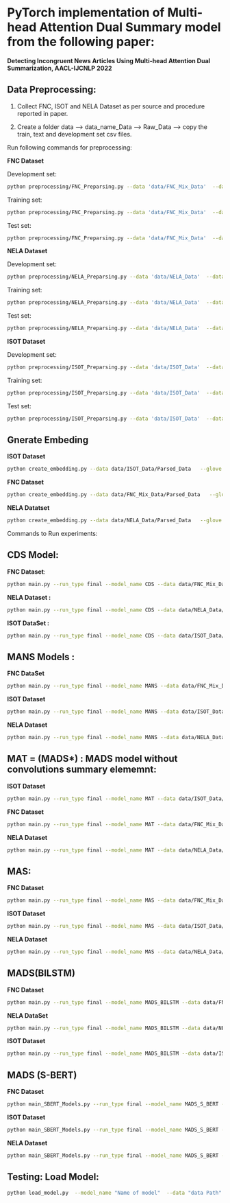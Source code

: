 # PyTorch implementation of Multi-head Attention Dual Summary model from the following paper:
**Detecting Incongruent News Articles Using Multi-head Attention  Dual Summarization, AACL-IJCNLP 2022**

## Data Preprocessing:
1. Collect FNC, ISOT and NELA Dataset as per source and  procedure reported in paper.

2. Create a folder data --> data_name_Data --> Raw_Data --> copy the train, text and development set csv files.

Run following commands for preprocessing:

**FNC Dataset**

Development set:
```sh
python preprocessing/FNC_Preparsing.py --data 'data/FNC_Mix_Data'  --data_name FNC_Mix  --input_file 'FNC_Bin_Dev_Mix.csv' --data_type Dev
```
Training  set:
```sh
python preprocessing/FNC_Preparsing.py --data 'data/FNC_Mix_Data'  --data_name FNC_Mix  --input_file 'FNC_Bin_Train_Mix.csv' --data_type Train
```
Test   set:
```sh
python preprocessing/FNC_Preparsing.py --data 'data/FNC_Mix_Data'  --data_name FNC_Mix  --input_file 'FNC_Bin_Test_Mix.csv' --data_type Test
```

**NELA Dataset**

Development set:
```sh
python preprocessing/NELA_Preparsing.py --data 'data/NELA_Data'  --data_name NELA  --input_file 'dev.csv' --data_type dev
```
Training  set:
```sh
python preprocessing/NELA_Preparsing.py --data 'data/NELA_Data'  --data_name NELA  --input_file 'train.csv' --data_type Train
```
Test   set:
```sh
python preprocessing/NELA_Preparsing.py --data 'data/NELA_Data'  --data_name NELA  --input_file 'test.csv' --data_type test
```

**ISOT Dataset**

Development set:
```sh
python preprocessing/ISOT_Preparsing.py --data 'data/ISOT_Data'  --data_name ISOT  --input_file 'ISOT_dev_ver-2.csv' --data_type dev
```
Training  set:
```sh
python preprocessing/ISOT_Preparsing.py --data 'data/ISOT_Data'  --data_name ISOT  --input_file 'ISOT_train_ver-2.csv' --data_type train
```
Test   set:
```sh
python preprocessing/ISOT_Preparsing.py --data 'data/ISOT_Data'  --data_name ISOT  --input_file 'ISOT_test_ver-2.csv' --data_type test
```
## Gnerate Embeding

**ISOT Dataset**
```sh
python create_embedding.py --data data/ISOT_Data/Parsed_Data   --glove  data/glove/ --emb_name  GLOVE --input_dim 200  --data_name ISOT
```   
**FNC Dataset**
```sh
python create_embedding.py --data data/FNC_Mix_Data/Parsed_Data   --glove  data/glove/ --emb_name  GLOVE --input_dim 200  --data_name FNC_Mix
```

**NELA Datatset**

```sh
python create_embedding.py --data data/NELA_Data/Parsed_Data   --glove  data/glove/ --emb_name  GLOVE --input_dim 200  --data_name NELA
```












Commands to Run experiments:   
## CDS Model: 
**FNC Dataset**:
```sh 
python main.py --run_type final --model_name CDS --data data/FNC_Mix_Data/Parsed_Data   --glove  data/glove/ --emb_name  GLOVE --input_dim 200 --mem_dim 100 --hidden_dim 100 --epoch 40 --data_name FNC_Mix --max_num_para 18 --max_num_sent 15   --file_len 5000 --max_num_word 12  
```

**NELA Dataset :**
```sh
python main.py --run_type final --model_name CDS --data data/NELA_Data/Parsed_Data   --glove  data/glove/ --emb_name  GLOVE --input_dim 200 --mem_dim 100 --hidden_dim 100 --epoch 40 --data_name NELA --max_num_para 18 --max_num_sent 15  --file_len 5000 --max_num_word 12
```

**ISOT DataSet :**
```sh
python main.py --run_type final --model_name CDS --data data/ISOT_Data/Parsed_Data  --glove  data/glove/ --emb_name  GLOVE --input_dim 200 --mem_dim 100 --hidden_dim 100 --epoch 40 --data_name ISOT --max_num_para 5 --max_num_sent 5   --file_len 5000 --max_num_word 12 
```
## MANS Models : 

**FNC DataSet**
```sh
python main.py --run_type final --model_name MANS --data data/FNC_Mix_Data/Parsed_Data  --glove  data/glove/ --emb_name  GLOVE --input_dim 200 --mem_dim 100 --hidden_dim 100 --epoch 40 --data_name FNC_Mix --max_num_para 18 --max_num_sent 15 --domain_feature 0  --file_len 5000 --max_num_word 12 --number_head 8  
```
**ISOT Dataset**
```sh
python main.py --run_type final --model_name MANS --data data/ISOT_Data/Parsed_Data   --glove  data/glove/ --emb_name  GLOVE --input_dim 200 --mem_dim 100 --hidden_dim 100 --epoch 40 --data_name ISOT --max_num_para 5 --max_num_sent 5  --file_len 5000 --max_num_word 12 --number_head 8
```
**NELA Dataset**
```sh
python main.py --run_type final --model_name MANS --data data/NELA_Data/Parsed_Data   --glove  data/glove/ --emb_name  GLOVE --input_dim 200 --mem_dim 100 --hidden_dim 100 --epoch 40 --data_name NELA --max_num_para 18 --max_num_sent 15  --file_len 5000 --max_num_word 12 --number_head 1
```

## MAT = (MADS*) : MADS model without convolutions summary elememnt: 

**ISOT Dataset**
```sh
python main.py --run_type final --model_name MAT --data data/ISOT_Data/Parsed_Data --glove  data/glove/ --emb_name  GLOVE --input_dim 200 --mem_dim 100 --hidden_dim 100 --epoch 40 --data_name ISOT --max_num_para 5 --max_num_sent 5   --file_len 5000 --max_num_word 12 --number_head 8
```
**FNC Dataset**
```sh
python main.py --run_type final --model_name MAT --data data/FNC_Mix_Data/Parsed_Data   --glove  data/glove/ --emb_name GLOVE  --glove  data/glove/ --emb_name  GLOVE --input_dim 200 --mem_dim 100 --hidden_dim 100 --epoch 40 --data_name FNC_Mix --max_num_para 18 --max_num_sent 15  --file_len 5000 --max_num_word 12 --number_head 8 
```
**NELA Dataset**
```sh
python main.py --run_type final --model_name MAT --data data/NELA_Data/Parsed_Data   --glove  data/glove/ --emb_name  GLOVE --input_dim 200 --mem_dim 100 --hidden_dim 100 --epoch 40 --data_name NELA --max_num_para 18 --max_num_sent 15   --file_len 5000 --max_num_word 12 --number_head 1 
```
## MAS:

**FNC Dataset**
```sh
python main.py --run_type final --model_name MAS --data data/FNC_Mix_Data/Parsed_Data   --glove  data/glove/ --emb_name  GLOVE --input_dim 200 --mem_dim 100 --hidden_dim 100 --epoch 40 --data_name FNC_Mix --max_num_para 18 --max_num_sent 15  --file_len 5000 --max_num_word 12 -number_head 8
```
**ISOT Dataset**
```sh
python main.py --run_type final --model_name MAS --data data/ISOT_Data/Parsed_Data   --glove  data/glove/ --emb_name  GLOVE --input_dim 200 --mem_dim 100 --hidden_dim 100 --epoch 40 --data_name ISOT --max_num_para 5 --max_num_sent 5   --file_len 5000 --max_num_word 12 --number_head 8
```
**NELA Dataset**
```sh
python main.py --run_type final --model_name MAS --data data/NELA_Data/Parsed_Data   --glove  data/glove/ --emb_name  GLOVE --input_dim 200 --mem_dim 100 --hidden_dim 100 --epoch 40 --data_name NELA --max_num_para 18 --max_num_sent 15  --file_len 5000 --max_num_word 12 --number_head 1
```
## MADS(BILSTM)

**FNC Dataset**
```sh
python main.py --run_type final --model_name MADS_BILSTM --data data/FNC_Mix_Data/Parsed_Data   --glove  data/glove/ --emb_name  GLOVE --input_dim 200 --mem_dim 100 --hidden_dim 100 --epoch 40 --data_name FNC_Mix --max_num_para 18 --max_num_sent 15  --file_len 5000 --max_num_word 12 --number_head 8 --beta 0.5
```
**NELA DataSet**

```sh
python main.py --run_type final --model_name MADS_BILSTM --data data/NELA_Data/Parsed_Data   --glove  data/glove/ --emb_name  GLOVE --input_dim 200 --mem_dim 100 --hidden_dim 100 --epoch 40 --data_name NELA --max_num_para 18 --max_num_sent 15   --file_len 5000 --max_num_word 12 --number_head 1 --beta 0.5
```
**ISOT Dataset**
```sh
python main.py --run_type final --model_name MADS_BILSTM --data data/ISOT_Data/Parsed_Data   --glove  data/glove/ --emb_name  GLOVE --input_dim 200 --mem_dim 100 --hidden_dim 100 --epoch 40 --data_name ISOT --max_num_para 5 --max_num_sent 5   --file_len 5000 --max_num_word 12 --number_head 8 --beta 0.5
```

## MADS (S-BERT)

**FNC Dataset**
```sh
python main_SBERT_Models.py --run_type final --model_name MADS_S_BERT --data data/FNC_Mix_Data/Parsed_Data   --input_dim 384 --mem_dim 384 --hidden_dim 100 --epoch 40 --data_name FNC_Mix --max_num_para 18 --max_num_sent 15  --file_len 5000 --max_num_word 12 --number_head 2 --beta 0.5
```
**ISOT Dataset**
```sh
python main_SBERT_Models.py --run_type final --model_name MADS_S_BERT --data data/ISOT_Data/Parsed_Data   --input_dim 384 --mem_dim 384 --hidden_dim 100 --epoch 40 --data_name ISOT --max_num_para 18 --max_num_sent 5   --file_len 5000 --max_num_word 12 --number_head 2 --beta 0.5
```

**NELA Dataset**

```sh
python main_SBERT_Models.py --run_type final --model_name MADS_S_BERT --data data/NELA_Data/Parsed_Data  --input_dim 384 --mem_dim 384 --hidden_dim 100 --epoch 40 --data_name NELA --max_num_para 18 --max_num_sent 15   --file_len 5000 --max_num_word 12 --number_head 2 --beta 0.5
```

## Testing: Load Model:
```sh
python load_model.py  --model_name "Name of model"  --data "data Path"  --glove  data/glove/ --emb_name  GLOVE --input_dim  --mem_dim  --hidden_dim   --data_name data name --max_num_para  --max_num_sent  --expname --number_head --beta
```

